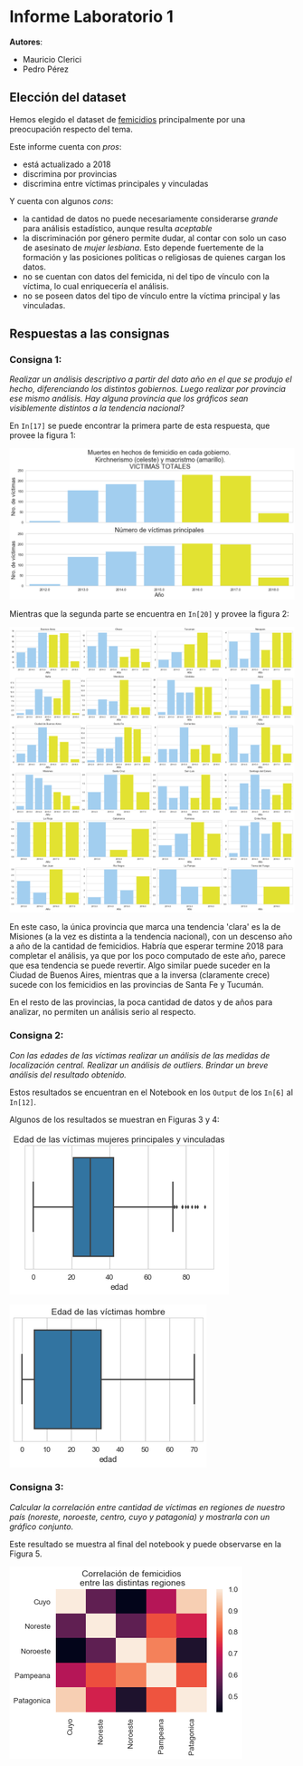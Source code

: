 # Informe Laboratorio 1

**Autores**:

* Mauricio Clerici
* Pedro Pérez

## Elección del dataset

Hemos elegido el dataset de [femicidios](http://datos.jus.gob.ar/dataset/27bb9b2c-521b-406c-bdf9-98110ef73f34/resource/a2e1c899-cbaa-4bf6-b623-6648f150cab0/download/registro-de-femicidios-2018-04-13.csv') principalmente por una preocupación respecto del tema.

Este informe cuenta con *pros*:

* está actualizado a 2018
* discrimina por provincias
* discrimina entre víctimas principales y vinculadas

Y cuenta con algunos *cons*:

* la cantidad de datos no puede necesariamente considerarse *grande* para análisis estadístico, aunque resulta *aceptable*
* la discriminación por género permite dudar, al contar con solo un caso de asesinato de *mujer lesbiana*. Esto depende fuertemente de la formación y las posiciones políticas o religiosas de quienes cargan los datos.
* no se cuentan con datos del femicida, ni del tipo de vínculo con la víctima, lo cual enriquecería el análisis.
* no se poseen datos del tipo de vínculo entre la víctima principal y las vinculadas.

## Respuestas a las consignas

### Consigna 1:

*Realizar un análisis descriptivo a partir del dato año en el que se produjo el hecho, diferenciando los distintos gobiernos. Luego realizar por provincia ese mismo análisis. Hay alguna provincia que los gráficos sean visiblemente distintos a la tendencia nacional?*

En `In[17]` se puede encontrar la primera parte de esta respuesta, que provee la figura 1:

![Femicidios en los últimos años/gobiernos](img/femicidios_x_gobierno.png)

Mientras que la segunda parte se encuentra en `In[20]` y provee la figura 2:

![Femicidios en los últimos años/gobiernos por provincia](img/por_provincia.png)

En este caso, la única provincia que marca una tendencia 'clara' es la de Misiones (a la vez es distinta a la tendencia nacional), con un descenso año a año de la cantidad de femicidios. Habría que esperar termine 2018 para completar el análisis, ya que por los poco computado de este año, parece que esa tendencia se puede revertir. Algo similar puede suceder en la Ciudad de Buenos Aires, mientras que a la inversa (claramente crece) sucede con los femicidios en las provincias de Santa Fe y Tucumán.

En el resto de las provincias, la poca cantidad de datos y de años para analizar, no permiten un análisis serio al respecto.

### Consigna 2:

*Con las edades de las víctimas realizar un análisis de las medidas de localización central. Realizar un análisis de outliers. Brindar un breve análisis del resultado obtenido.*

Estos resultados se encuentran en el Notebook en los `Output` de los `In[6]` al `In[12]`.

Algunos de los resultados se muestran en Figuras 3 y 4:

![Víctimas mujeres](img/victimas-mujeres.png)

![Víctimas hombres](img/victimas_hombres.png)

### Consigna 3:

*Calcular la correlación entre cantidad de víctimas en  regiones de nuestro país (noreste, noroeste, centro, cuyo y patagonia) y mostrarla con un gráfico conjunto.*

Este resultado se muestra al final del notebook y puede observarse en la Figura 5.

![Correlación de femicidios entre regiones](img/correlacion_regiones.png)
